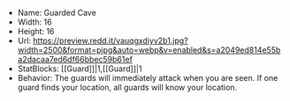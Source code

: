 * Name: Guarded Cave
* Width: 16
* Height: 16
* Url: https://preview.redd.it/vauqgxdiyv2b1.jpg?width=2500&format=pjpg&auto=webp&v=enabled&s=a2049ed814e55ba2dacaa7ed6df66bbec59b61ef
* StatBlocks:  [[Guard]]|1,[[Guard]]|1
* Behavior: The guards will immediately attack when you are seen. If one guard finds your location, all guards will know your location.